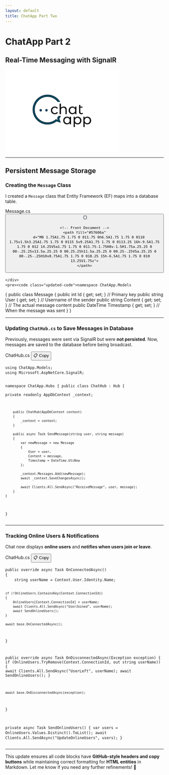 ```yaml
---
layout: default
title: ChatApp Part Two
---
```


# **ChatApp Part 2**  
## **Real-Time Messaging with SignalR**

![ChatApp](images/ChatApp.png)

---

## **Persistent Message Storage**
### **Creating the `Message` Class**
I created a `Message` class that Entity Framework (EF) maps into a database table.

<div class="code-block">
    <div class="code-header">
        <span class="code-filename">Message.cs</span>
       <button class="copy-button" aria-label="Copy code">
    <svg aria-hidden="true" height="16" viewBox="0 0 16 16" width="16">
    <!-- Background (Back Sheet) -->
    <path fill="#f6f8fa" stroke="#57606a" stroke-width="1"
        d="M13 3H7c-1.1 0-2 .9-2 2v7c0 1.1.9 2 2 2h6c1.1 0 2-.9 2-2V5c0-1.1-.9-2-2-2zM7 4h6c.6 0 1 .4 1 1v7c0 .6-.4 1-1 1H7c-.6 0-1-.4-1-1V5c0-.6.4-1 1-1z">
    </path>

    <!-- Front Document -->
    <path fill="#57606a"
        d="M0 1.75A1.75 1.75 0 011.75 0h6.5A1.75 1.75 0 0110 1.75v1.5h3.25A1.75 1.75 0 0115 5v9.25A1.75 1.75 0 0113.25 16h-9.5A1.75 1.75 0 012 14.25V5a1.75 1.75 0 011.75-1.75H8v-1.5H1.75a.25.25 0 00-.25.25v13.5a.25.25 0 00.25.25h11.5a.25.25 0 00.25-.25V5a.25.25 0 00-.25-.25H10v8.75A1.75 1.75 0 018.25 15h-6.5A1.75 1.75 0 010 13.25V1.75z">
    </path>
</svg>

</button>

    </div>
    <pre><code class="updated-code">namespace ChatApp.Models
{
    public class Message
    {
        public int Id { get; set; } // Primary key
        public string User { get; set; } // Username of the sender
        public string Content { get; set; } // The actual message content
        public DateTime Timestamp { get; set; } // When the message was sent
    }
}</code></pre>
</div>

---

### **Updating `ChatHub.cs` to Save Messages in Database**
Previously, messages were sent via SignalR but were **not persisted**. Now, messages are saved to the database before being broadcast.

<div class="code-block">
    <div class="code-header">
        <span class="code-filename">ChatHub.cs</span>
        <button class="copy-button" aria-label="Copy code">📋 Copy</button>
    </div>
    <pre class="updated-code"><code>using ChatApp.Models;
using Microsoft.AspNetCore.SignalR;

namespace ChatApp.Hubs
{
    public class ChatHub : Hub
    {   
        private readonly AppDbContext _context;

        public ChatHub(AppDbContext context)
        {
            _context = context;
        }

        public async Task SendMessage(string user, string message)
        {
            var newMessage = new Message
            {
                User = user,
                Content = message,
                Timestamp = DateTime.UtcNow
            };

            _context.Messages.Add(newMessage);
            await _context.SaveChangesAsync();

            await Clients.All.SendAsync("ReceiveMessage", user, message);
        }
    }
}</code></pre>
</div>


---

### **Tracking Online Users & Notifications**
Chat now displays **online users** and **notifies when users join or leave**.

<div class="code-block">
    <div class="code-header">
        <span class="code-filename">ChatHub.cs</span>
        <button class="copy-button" aria-label="Copy code">📋 Copy</button>
    </div>
    <pre><code class="updated-code">public override async Task OnConnectedAsync()
{
    string userName = Context.User.Identity.Name;

    if (!OnlineUsers.ContainsKey(Context.ConnectionId))
    {
        OnlineUsers[Context.ConnectionId] = userName;
        await Clients.All.SendAsync("UserJoined", userName);
        await SendOnlineUsers();
    }

    await base.OnConnectedAsync();
}

public override async Task OnDisconnectedAsync(Exception exception)
{
    if (OnlineUsers.TryRemove(Context.ConnectionId, out string userName))
    {
        await Clients.All.SendAsync("UserLeft", userName);
        await SendOnlineUsers();
    }

    await base.OnDisconnectedAsync(exception);
}

private async Task SendOnlineUsers()
{
    var users = OnlineUsers.Values.Distinct().ToList();
    await Clients.All.SendAsync("UpdateOnlineUsers", users);
}</code></pre>
</div>

---

This update ensures all code blocks have **GitHub-style headers and copy buttons** while maintaining correct formatting for **HTML entities** in Markdown. Let me know if you need any further refinements! 🚀

